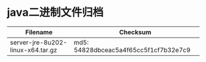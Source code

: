 # java二进制文件归档

| **Filename**                      | **Checksum**                          |
| --------------------------------- | ------------------------------------- |
| server-jre-8u202-linux-x64.tar.gz | md5: 54828dbceac5a4f65cc5f1cf7b32e7c9 |

